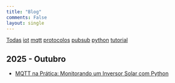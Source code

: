 ```yaml
---
title: "Blog"
comments: False
layout: single
---
```


<a href="/" class="tag">Todas</a> <a href="/tags/iot" class="tag">iot</a> <a href="/tags/mqtt" class="tag">mqtt</a> <a href="/tags/protocolos" class="tag">protocolos</a> <a href="/tags/pubsub" class="tag">pubsub</a> <a href="/tags/python" class="tag active">python</a> <a href="/tags/tutorial" class="tag">tutorial</a>

## 2025 - Outubro

- [MQTT na Prática: Monitorando um Inversor Solar com Python](/2025/10/27/mqtt-na-pr-tica--monitorando-um-inversor-solar-com-python/)

